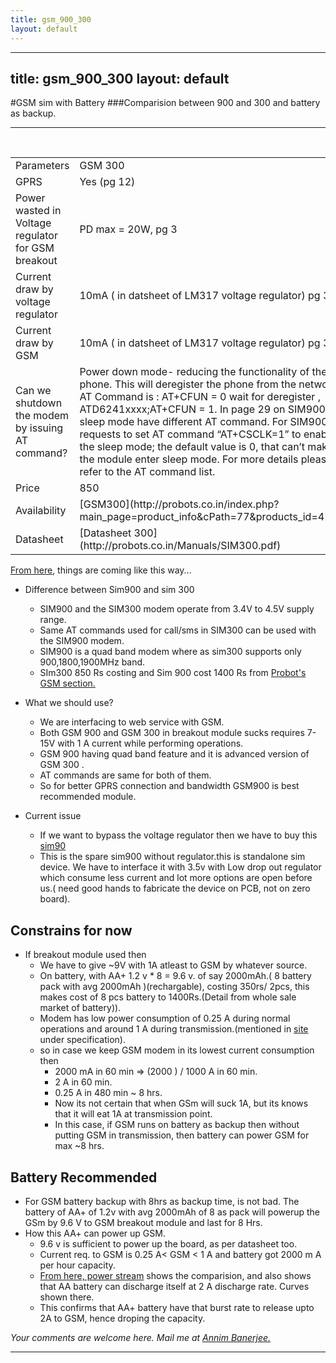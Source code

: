 ```yaml
---
title: gsm_900_300
layout: default
---
```


---
title: gsm_900_300
layout: default
---

#GSM sim with Battery
###Comparision between 900 and 300 and battery as backup.
<hr>
<br>
<table>
<tr >
    <td>Parameters</td>
    <td>GSM 300</td>
    <td>GSM 900</td>
</tr>

<tr>
    <td>GPRS</td>
    <td>Yes (pg 12) </td>
    <td>Yes (pg 12) </td>
</tr>

<tr>
    <td>Power wasted in Voltage regulator for GSM breakout</td>
    <td>PD max = 20W, pg 3 </td>
    <td>PD max = 20W, pg 3 </td>
</tr>

<tr>
    <td>Current draw by voltage regulator</td>
    <td>10mA ( in datsheet of LM317 voltage regulator) pg 3 </td>
    <td>10mA ( in datsheet of LM317 voltage regulator) pg 3 </td>
</tr>

<tr>
    <td>Current draw by GSM</td>
    <td>10mA ( in datsheet of LM317 voltage regulator) pg 3 </td>
    <td>10mA ( in datsheet of LM317 voltage regulator) pg 3 </td>
</tr>

<tr>
    <td>Can we shutdown the modem by issuing AT command?</td>
    <td>Power down mode- reducing the functionality of the phone. This will deregister the phone from the network AT Command is : AT+CFUN = 0 wait for deregister , ATD6241xxxx;AT+CFUN = 1.
    In page 29 on SIM900, sleep mode have different AT command. For SIM900, it requests to set AT command “AT+CSCLK=1” to enable the sleep mode; the default value is 0, that can’t make the module enter sleep mode. For more details please refer to the AT command list.</td>
    <td>same as in SIM 300 </td>
</tr>


<tr>
    <td>Price</td>
    <td>850</td>
    <td>1400</td>
</tr>


<tr>
    <td>Availability</td>
    <td>[GSM300](http://probots.co.in/index.php?main_page=product_info&cPath=77&products_id=425)</td>
    <td>[GSM 900](http://probots.co.in/index.php?main_page=product_info&cPath=77&products_id=470)</td>
</tr>


<tr>
    <td>Datasheet</td>
    <td>[Datasheet 300](http://probots.co.in/Manuals/SIM300.pdf)</td>
    <td>[Datasheet 900](http://www.simcom.us/act_admin/supportfile/SIM900_HD_V1.01%28091226%29.pdf)</td>
</tr>

</table>


[From here](http://raviyp.in/index.php/embedded/143-difference-between-sim300-and-sim900-gsm-modems), things are coming like this way...<br>
+ Difference between Sim900 and sim 300
    + SIM900 and the SIM300 modem operate from 3.4V to 4.5V supply range.
    + Same AT commands used for call/sms in SIM300 can be used with the SIM900 modem.
    + SIM900 is a quad band modem where as sim300 supports only 900,1800,1900MHz band.
    + SIm300 850 Rs costing and Sim 900 cost 1400 Rs from [Probot's GSM section.](http://probots.co.in/index.php?main_page=index&cPath=77)
    
+ What we should use?
    + We are interfacing to web service with GSM.
    + Both GSM 900 and GSM 300 in breakout module sucks requires 7-15V with 1 A current while performing operations.
    + GSM 900 having quad band feature and it is advanced version of GSM 300 .
    + AT commands are same for both of them.
    + So for better GPRS connection and bandwidth GSM900 is best recommended  module.

+ Current issue
    + If we want to bypass the voltage regulator then we have to buy this [sim90](http://probots.co.in/index.php?main_page=product_info&cPath=77&products_id=444)
    + This is the spare sim900 without regulator.this is standalone sim device. We have to interface it with 3.5v with Low drop out regulator which consume less current and lot more options are open before us.( need good hands to fabricate the device on PCB, not on zero board).

## Constrains for now
+ If breakout module used then
    + We have to give ~9V with 1A atleast to GSM by whatever source.
    + On battery, with AA+ 1.2 v * 8 = 9.6 v. of say 2000mAh.( 8 battery pack with avg 2000mAh )(rechargable), costing 350rs/ 2pcs, this makes cost of 8 pcs battery to 1400Rs.(Detail from whole sale market of battery)).
    + Modem has low power consumption of 0.25 A during normal operations and around 1 A during transmission.(mentioned in [site](http://probots.co.in/index.php?main_page=product_info&cPath=77&products_id=470) under specification).
    + so in case we keep GSM modem in its lowest current consumption then 
        + 2000 mA in 60 min => (2000 ) / 1000 A in 60 min.
        + 2 A in 60 min.
        + 0.25 A in 480 min ~ 8 hrs.
        + Now its not certain that when GSm will suck 1A, but its knows that it will eat 1A at transmission point.
        + In this case, if GSM runs on battery as backup then without putting GSM in transmission, then battery can power GSM for max ~8 hrs.

## Battery Recommended
+ For GSM battery backup with 8hrs as backup time, is not bad. The battery of AA+ of 1.2v with avg 2000mAh of 8 as pack will powerup the GSm by 9.6 V to GSM breakout module and last for 8 Hrs.
+ How this AA+ can power up GSM.
    + 9.6 v is sufficient to power up the board, as per datasheet too.
    + Current req. to GSM is 0.25 A< GSM < 1 A and battery got 2000 m A per hour capacity.
    + [From here, power stream](http://www.powerstream.com/AA-tests.htm) shows the comparision, and also shows that AA battery can discharge itself at 2 A discharge rate. Curves shown there.
    + This confirms that AA+ battery have that burst rate to release upto 2A to GSM, hence droping the capacity. 

<i>Your comments are welcome here. Mail me at <a href="mailto:pixma38@gmail.com"> Annim Banerjee.  </a></i>
<hr>
